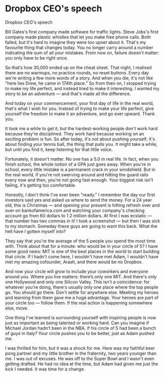 # Dropbox CEO's speech

<!--
ID: 175508fb-4143-4fb0-9cc7-83d05eb962bc
Status: publish
Date: 2017-08-15T09:25:00
Modified: 2017-08-15T09:25:00
wp_id: 348
-->

Dropbox CEO's speech

Bill Gates's first company made software for traffic lights. Steve Jobs's first company made plastic whistles that let you make free phone calls. Both failed, but it's hard to imagine they were too upset about it. That's my favourite thing that changes today. You no longer carry around a number indicating the sum of all your mistakes. From now on, failure doesn't matter: you only have to be right once.

So that’s how 30,000 ended up on the cheat sheet. That night, I realised there are no warmups, no practice rounds, no reset buttons. Every day we're writing a few more words of a story. And when you die, it's not like "here lies Drew, he came in 174th place." So from then on, I stopped trying to make my life perfect, and instead tried to make it interesting. I wanted my story to be an adventure — and that's made all the difference.

And today on your commencement, your first day of life in the real world, that's what I wish for you. Instead of trying to make your life perfect, give yourself the freedom to make it an adventure, and go ever upward. Thank you.

It took me a while to get it, but the hardest-working people don't work hard because they're disciplined. They work hard because working on an exciting problem is fun. So after today, it's not about pushing yourself; it's about finding your tennis ball, the thing that pulls you. It might take a while, but until you find it, keep listening for that little voice.

Fortunately, it doesn't matter. No one has a 5.0 in real life. In fact, when you finish school, the whole notion of a GPA just goes away. When you're in school, every little mistake is a permanent crack in your windshield. But in the real world, if you're not swerving around and hitting the guard rails every now and then, you're not going fast enough. Your biggest risk isn't failing, it's getting too comfortable.

Honestly, I don't think I've ever been "ready." I remember the day our first investors said yes and asked us where to send the money. For a 24 year old, this is Christmas — and opening your present is hitting refresh over and over on bankofamerica.com and watching your company's checking account go from 60 dollars to 1.2 million dollars. At first I was ecstatic — that number has two commas in it! I took a screenshot — but then I was sick to my stomach. Someday these guys are going to want this back. What the hell have I gotten myself into?

They say that you're the average of the 5 people you spend the most time with. Think about that for a minute: who would be in your circle of 5? I have some good news: MIT is one of the best places in the world to start building that circle. If I hadn't come here, I wouldn't have met Adam, I wouldn't have met my amazing cofounder, Arash, and there would be no Dropbox.

And now your circle will grow to include your coworkers and everyone around you. Where you live matters: there’s only one MIT. And there's only one Hollywood and only one Silicon Valley. This isn't a coincidence: for whatever you're doing, there's usually only one place where the top people go. You should go there. Don’t settle for anywhere else. Meeting my heroes and learning from them gave me a huge advantage. Your heroes are part of your circle too — follow them. If the real action is happening somewhere else, move.

One thing I've learned is surrounding yourself with inspiring people is now just as important as being talented or working hard. Can you imagine if Michael Jordan hadn’t been in the NBA, if his circle of 5 had been a bunch of guys in Italy? Your circle pushes you to be better, just as Adam pushed me.

I was thrilled for him, but it was a shock for me. Here was my faithful beer pong partner and my little brother in the fraternity, two years younger than me. I was out of excuses. He was off to the Super Bowl and I wasn't even getting drafted. He had no idea at the time, but Adam had given me just the kick I needed. It was time for a change.